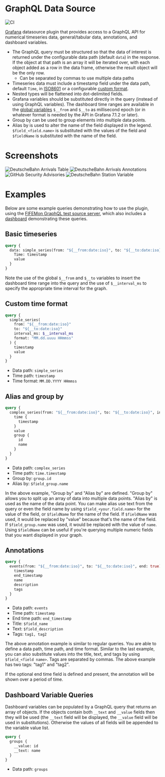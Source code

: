 # GraphQL Data Source

![CI](https://github.com/fifemon/graphql-datasource/workflows/CI/badge.svg)

[Grafana](https://grafana.com) datasource plugin that provides access to a
GraphQL API for numerical timeseries data, general/tabular data,
annotations, and dashboard variables.

- The GraphQL query must be structured so that the data of interest is returned
  under the configurable data path (default `data`) in the response. If the
  object at that path is an array it will be iterated over, with each object added
  as a row in the data frame, otherwise the result object will be the only row.
  - Can be separated by commas to use multiple data paths
- Timeseries data must include a timestamp field under the data path, default
  `Time`, in [ISO8601](https://momentjs.com/docs/#/parsing/string/) or a
  configurable [custom
  format](https://momentjs.com/docs/#/parsing/string-format/).
- Nested types will be flattened into dot-delimited fields.
- Grafana variables should be substituted directly in the query (instead of
  using GraphQL variables). The dashboard time ranges are available in the
  [global variables](https://grafana.com/docs/grafana/latest/variables/variable-types/global-variables/)
  `$__from` and `$__to` as millisecond epoch (or in whatever format is needed by the API
  in Grafana 7.1.2 or later).
- Group by can be used to group elements into multiple data points.
- Alias by is used to alter the name of the field displayed in the legend.
  `$field_<field.name>` is substituted with the values of the field and
  `$fieldName` is substituted with the name of the field.

# Screenshots

![DeutscheBahn Arrivals Table](https://user-images.githubusercontent.com/1627510/90258294-f1bf2b00-de0d-11ea-8768-34b4ef37c125.png)
![DeutscheBahn Arrivals Annotations](https://user-images.githubusercontent.com/1627510/90258316-f8e63900-de0d-11ea-91eb-d40532d5b768.png)
![GitHub Security Advisories](https://user-images.githubusercontent.com/1627510/90258319-fbe12980-de0d-11ea-8ea2-c97bbc398aa4.png)
![DeutscheBahn Station Variable](https://user-images.githubusercontent.com/1627510/110505565-e1c9aa00-80c3-11eb-85bb-10e5471fb151.png)

# Examples

Below are some example queries demonstrating how to use the plugin, using the
[FIFEMon GraphQL test source
server](https://github.com/fifemon/graphql-test-source/), which also includes a
[dashboard](https://raw.githubusercontent.com/fifemon/graphql-test-source/master/doc/graphql-test-dashboard.json)
demonstrating these queries.

## Basic timeseries

```graphql
query {
  data: simple_series(from: "${__from:date:iso}", to: "${__to:date:iso}", interval_ms: $__interval_ms) {
    Time: timestamp
    value
  }
}
```

Note the use of the global `$__from` and `$__to` variables to insert the
dashboard time range into the query and the use of `$__interval_ms` to specify
the appropriate time interval for the graph.

## Custom time format

```graphql
query {
  simple_series(
    from: "${__from:date:iso}"
    to: "${__to:date:iso}"
    interval_ms: $__interval_ms
    format: "MM.dd.uuuu HHmmss"
  ) {
    timestamp
    value
  }
}
```

- Data path: `simple_series`
- Time path: `timestamp`
- Time format: `MM.DD.YYYY HHmmss`

## Alias and group by

```graphql
query {
  complex_series(from: "${__from:date:iso}", to: "${__to:date:iso}", interval_ms: $__interval_ms) {
    time {
      timestamp
    }
    value
    group {
      id
      name
    }
  }
}
```

- Data path: `complex_series`
- Time path: `time.timestamp`
- Group by: `group.id`
- Alias by: `$field_group.name`

In the above example, "Group by" and "Alias by" are defined. "Group by" allows
you to split up an array of data into multiple data points. "Alias by" is used
as the name of the data point. You can make alias use text from the query or
even the field name by using `$field_<your.field.name>` for the value of the
field, or `$fieldName` for the name of the field. If `$fieldName` was used, it
would be replaced by "value" because that's the name of the field. If
`$field_group.name` was used, it would be replaced with the value
of `name`. Using `$fieldName` can be useful if you're querying multiple
numeric fields that you want displayed in your graph.

## Annotations

```graphql
query {
  events(from: "${__from:date:iso}", to: "${__to:date:iso}", end: true) {
    timestamp
    end_timestamp
    name
    description
    tags
  }
}
```

- Data path: `events`
- Time path: `timestamp`
- End time path: `end_timestamp`
- Title: `$field_name`
- Text: `$field_description`
- Tags: `tag1, tag2`

The above annotation example is similar to regular queries. You are able to
define a data path, time path, and time format. Similar to the last example, you
can also substitute values into the title, text, and tags by using
`$field_<field name>`. Tags are separated by commas. The above example has two
tags: "tag1" and "tag2".

If the optional end time field is defined and present, the annotation will be
shown over a period of time.

## Dashboard Variable Queries

Dashboard variables can be populated by a GraphQL query that returns an array of
objects. If the objects contain both `__text` and `__value` fields then they
will be used (the `__text` field will be displayed, the `__value` field will be
used in substitutions). Otherwise the values of all fields will be appended to
the variable value list.

```graphql
query {
  groups {
    __value: id
    __text: name
  }
}
```

- Data path: `groups`
